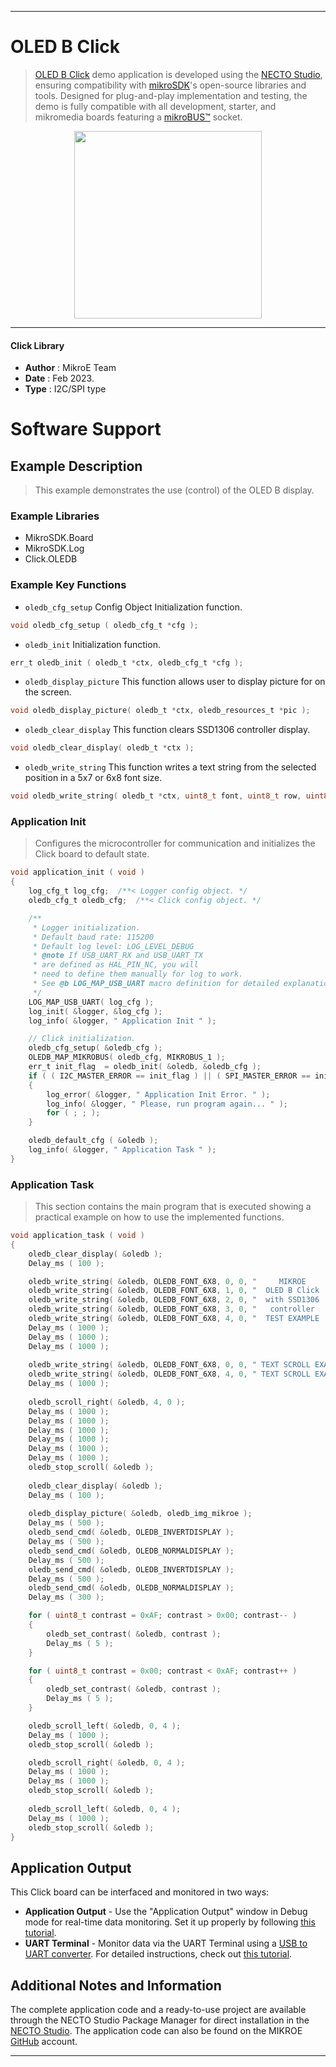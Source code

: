 
---
# OLED B Click

> [OLED B Click](https://www.mikroe.com/?pid_product=MIKROE-1650) demo application is developed using
the [NECTO Studio](https://www.mikroe.com/necto), ensuring compatibility with [mikroSDK](https://www.mikroe.com/mikrosdk)'s
open-source libraries and tools. Designed for plug-and-play implementation and testing, the demo is fully compatible with
all development, starter, and mikromedia boards featuring a [mikroBUS&trade;](https://www.mikroe.com/mikrobus) socket.

<p align="center">
  <img src="https://www.mikroe.com/?pid_product=MIKROE-1650&image=1" height=300px>
</p>

---

#### Click Library

- **Author**        : MikroE Team
- **Date**          : Feb 2023.
- **Type**          : I2C/SPI type

# Software Support

## Example Description

> This example demonstrates the use (control) of the OLED B display.

### Example Libraries

- MikroSDK.Board
- MikroSDK.Log
- Click.OLEDB

### Example Key Functions

- `oledb_cfg_setup` Config Object Initialization function.
```c
void oledb_cfg_setup ( oledb_cfg_t *cfg );
```

- `oledb_init` Initialization function.
```c
err_t oledb_init ( oledb_t *ctx, oledb_cfg_t *cfg );
```

- `oledb_display_picture` This function allows user to display picture for on the screen.
```c
void oledb_display_picture( oledb_t *ctx, oledb_resources_t *pic );
```

- `oledb_clear_display` This function clears SSD1306 controller display.
```c
void oledb_clear_display( oledb_t *ctx );
```

- `oledb_write_string` This function writes a text string from the selected position in a 5x7 or 6x8 font size.
```c
void oledb_write_string( oledb_t *ctx, uint8_t font, uint8_t row, uint8_t position, uint8_t *data_in );
```

### Application Init

> Configures the microcontroller for communication and initializes the Click board to default state.

```c
void application_init ( void ) 
{
    log_cfg_t log_cfg;  /**< Logger config object. */
    oledb_cfg_t oledb_cfg;  /**< Click config object. */

    /** 
     * Logger initialization.
     * Default baud rate: 115200
     * Default log level: LOG_LEVEL_DEBUG
     * @note If USB_UART_RX and USB_UART_TX 
     * are defined as HAL_PIN_NC, you will 
     * need to define them manually for log to work. 
     * See @b LOG_MAP_USB_UART macro definition for detailed explanation.
     */
    LOG_MAP_USB_UART( log_cfg );
    log_init( &logger, &log_cfg );
    log_info( &logger, " Application Init " );

    // Click initialization.
    oledb_cfg_setup( &oledb_cfg );
    OLEDB_MAP_MIKROBUS( oledb_cfg, MIKROBUS_1 );
    err_t init_flag  = oledb_init( &oledb, &oledb_cfg );
    if ( ( I2C_MASTER_ERROR == init_flag ) || ( SPI_MASTER_ERROR == init_flag ) ) 
    {
        log_error( &logger, " Application Init Error. " );
        log_info( &logger, " Please, run program again... " );
        for ( ; ; );
    }

    oledb_default_cfg ( &oledb );
    log_info( &logger, " Application Task " );
}
```

### Application Task

> This section contains the main program that is executed showing a practical example on how to use the implemented functions.

```c
void application_task ( void ) 
{
    oledb_clear_display( &oledb );
    Delay_ms ( 100 );

    oledb_write_string( &oledb, OLEDB_FONT_6X8, 0, 0, "     MIKROE     " );
    oledb_write_string( &oledb, OLEDB_FONT_6X8, 1, 0, "  OLED B Click  " );
    oledb_write_string( &oledb, OLEDB_FONT_6X8, 2, 0, "  with SSD1306  " );
    oledb_write_string( &oledb, OLEDB_FONT_6X8, 3, 0, "   controller   " );
    oledb_write_string( &oledb, OLEDB_FONT_6X8, 4, 0, "  TEST EXAMPLE  " );
    Delay_ms ( 1000 );
    Delay_ms ( 1000 );
    Delay_ms ( 1000 );
    
    oledb_write_string( &oledb, OLEDB_FONT_6X8, 0, 0, " TEXT SCROLL EXAMPLE " );
    oledb_write_string( &oledb, OLEDB_FONT_6X8, 4, 0, " TEXT SCROLL EXAMPLE " );
    Delay_ms ( 1000 );
    
    oledb_scroll_right( &oledb, 4, 0 );
    Delay_ms ( 1000 );
    Delay_ms ( 1000 );
    Delay_ms ( 1000 );
    Delay_ms ( 1000 );
    Delay_ms ( 1000 );
    Delay_ms ( 1000 );
    oledb_stop_scroll( &oledb );
    
    oledb_clear_display( &oledb );
    Delay_ms ( 100 );
    
    oledb_display_picture( &oledb, oledb_img_mikroe );
    Delay_ms ( 500 );
    oledb_send_cmd( &oledb, OLEDB_INVERTDISPLAY );
    Delay_ms ( 500 );
    oledb_send_cmd( &oledb, OLEDB_NORMALDISPLAY );
    Delay_ms ( 500 );
    oledb_send_cmd( &oledb, OLEDB_INVERTDISPLAY );
    Delay_ms ( 500 );
    oledb_send_cmd( &oledb, OLEDB_NORMALDISPLAY );
    Delay_ms ( 300 );

    for ( uint8_t contrast = 0xAF; contrast > 0x00; contrast-- ) 
    {
        oledb_set_contrast( &oledb, contrast );
        Delay_ms ( 5 );
    }

    for ( uint8_t contrast = 0x00; contrast < 0xAF; contrast++ ) 
    {
        oledb_set_contrast( &oledb, contrast );
        Delay_ms ( 5 );
    }

    oledb_scroll_left( &oledb, 0, 4 );
    Delay_ms ( 1000 );
    oledb_stop_scroll( &oledb );

    oledb_scroll_right( &oledb, 0, 4 );
    Delay_ms ( 1000 );
    Delay_ms ( 1000 );
    oledb_stop_scroll( &oledb );
    
    oledb_scroll_left( &oledb, 0, 4 );
    Delay_ms ( 1000 );
    oledb_stop_scroll( &oledb );
}
```


## Application Output

This Click board can be interfaced and monitored in two ways:
- **Application Output** - Use the "Application Output" window in Debug mode for real-time data monitoring.
Set it up properly by following [this tutorial](https://www.youtube.com/watch?v=ta5yyk1Woy4).
- **UART Terminal** - Monitor data via the UART Terminal using
a [USB to UART converter](https://www.mikroe.com/click/interface/usb?interface*=uart,uart). For detailed instructions,
check out [this tutorial](https://help.mikroe.com/necto/v2/Getting%20Started/Tools/UARTTerminalTool).

## Additional Notes and Information

The complete application code and a ready-to-use project are available through the NECTO Studio Package Manager for 
direct installation in the [NECTO Studio](https://www.mikroe.com/necto). The application code can also be found on
the MIKROE [GitHub](https://github.com/MikroElektronika/mikrosdk_click_v2) account.

---
